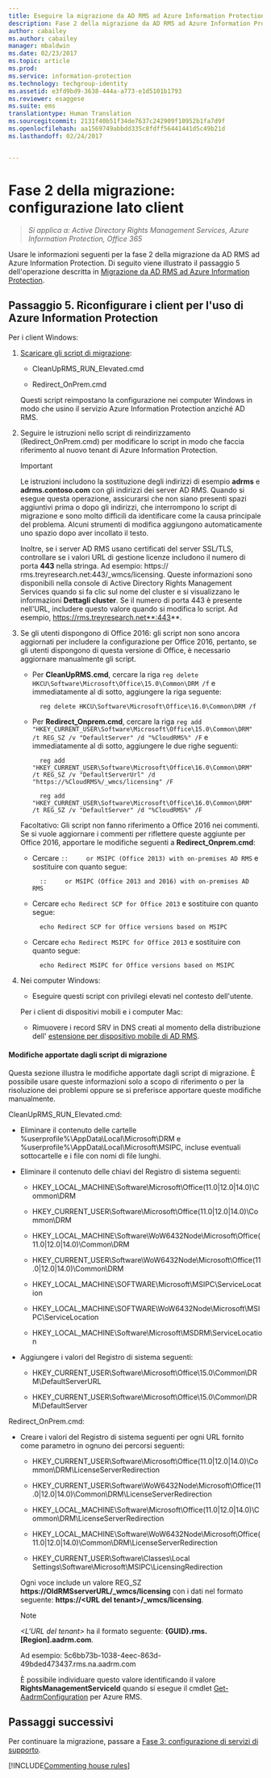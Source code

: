 ```yaml
---
title: Eseguire la migrazione da AD RMS ad Azure Information Protection - Fase 2
description: Fase 2 della migrazione da AD RMS ad Azure Information Protection. Viene descritto il passaggio 5 della migrazione da AD RMS ad Azure Information Protection.
author: cabailey
ms.author: cabailey
manager: mbaldwin
ms.date: 02/23/2017
ms.topic: article
ms.prod: 
ms.service: information-protection
ms.technology: techgroup-identity
ms.assetid: e3fd9bd9-3638-444a-a773-e1d5101b1793
ms.reviewer: esaggese
ms.suite: ems
translationtype: Human Translation
ms.sourcegitcommit: 2131f40b51f34de7637c242909f10952b1fa7d9f
ms.openlocfilehash: aa1569749abbdd335c8fdff56441441d5c49b21d
ms.lasthandoff: 02/24/2017


---
```

# <a name="migration-phase-2---client-side-configuration"></a>Fase 2 della migrazione: configurazione lato client

>*Si applica a: Active Directory Rights Management Services, Azure Information Protection, Office 365*

Usare le informazioni seguenti per la fase 2 della migrazione da AD RMS ad Azure Information Protection. Di seguito viene illustrato il passaggio 5 dell'operazione descritta in [Migrazione da AD RMS ad Azure Information Protection](migrate-from-ad-rms-to-azure-rms.md).


## <a name="step-5-reconfigure-clients-to-use-azure-information-protection"></a>Passaggio 5. Riconfigurare i client per l'uso di Azure Information Protection
Per i client Windows:

1.  [Scaricare gli script di migrazione](https://go.microsoft.com/fwlink/?LinkId=524619):

    -   CleanUpRMS_RUN_Elevated.cmd

    -   Redirect_OnPrem.cmd

    Questi script reimpostano la configurazione nei computer Windows in modo che usino il servizio Azure Information Protection anziché AD RMS.

2.  Seguire le istruzioni nello script di reindirizzamento (Redirect_OnPrem.cmd) per modificare lo script in modo che faccia riferimento al nuovo tenant di Azure Information Protection.

    > [!IMPORTANT]
    > Le istruzioni includono la sostituzione degli indirizzi di esempio **adrms** e **adrms.contoso.com** con gli indirizzi dei server AD RMS. Quando si esegue questa operazione, assicurarsi che non siano presenti spazi aggiuntivi prima o dopo gli indirizzi, che interrompono lo script di migrazione e sono molto difficili da identificare come la causa principale del problema. Alcuni strumenti di modifica aggiungono automaticamente uno spazio dopo aver incollato il testo.
    >
    > Inoltre, se i server AD RMS usano certificati del server SSL/TLS, controllare se i valori URL di gestione licenze includono il numero di porta **443** nella stringa. Ad esempio: https:// rms.treyresearch.net:443/_wmcs/licensing. Queste informazioni sono disponibili nella console di Active Directory Rights Management Services quando si fa clic sul nome del cluster e si visualizzano le informazioni **Dettagli cluster**. Se il numero di porta 443 è presente nell'URL, includere questo valore quando si modifica lo script. Ad esempio, https://rms.treyresearch.net**:443**.

3. Se gli utenti dispongono di Office 2016: gli script non sono ancora aggiornati per includere la configurazione per Office 2016, pertanto, se gli utenti dispongono di questa versione di Office, è necessario aggiornare manualmente gli script.

    - Per **CleanUpRMS.cmd**, cercare la riga `reg delete HKCU\Software\Microsoft\Office\15.0\Common\DRM /f` e immediatamente al di sotto, aggiungere la riga seguente:

            reg delete HKCU\Software\Microsoft\Office\16.0\Common\DRM /f

    - Per **Redirect_Onprem.cmd**, cercare la riga `reg add "HKEY_CURRENT_USER\Software\Microsoft\Office\15.0\Common\DRM" /t REG_SZ /v "DefaultServer" /d "%CloudRMS%" /F` e immediatamente al di sotto, aggiungere le due righe seguenti:

            reg add "HKEY_CURRENT_USER\Software\Microsoft\Office\16.0\Common\DRM" /t REG_SZ /v "DefaultServerUrl" /d "https://%CloudRMS%/_wmcs/licensing" /F 

            reg add "HKEY_CURRENT_USER\Software\Microsoft\Office\16.0\Common\DRM" /t REG_SZ /v "DefaultServer" /d "%CloudRMS%" /F

    Facoltativo: Gli script non fanno riferimento a Office 2016 nei commenti. Se si vuole aggiornare i commenti per riflettere queste aggiunte per Office 2016, apportare le modifiche seguenti a **Redirect_Onprem.cmd**:

    - Cercare `::     or MSIPC (Office 2013) with on-premises AD RMS` e sostituire con quanto segue:
    
            ::     or MSIPC (Office 2013 and 2016) with on-premises AD RMS

    - Cercare `echo Redirect SCP for Office 2013` e sostituire con quanto segue:
    
            echo Redirect SCP for Office versions based on MSIPC

    - Cercare `echo Redirect MSIPC for Office 2013` e sostituire con quanto segue:
    
            echo Redirect MSIPC for Office versions based on MSIPC

4.  Nei computer Windows:

    - Eseguire questi script con privilegi elevati nel contesto dell'utente.

    Per i client di dispositivi mobili e i computer Mac:

    -  Rimuovere i record SRV in DNS creati al momento della distribuzione dell' [estensione per dispositivo mobile di AD RMS](http://technet.microsoft.com/library/dn673574.aspx).

#### <a name="changes-made-by-the-migration-scripts"></a>Modifiche apportate dagli script di migrazione
Questa sezione illustra le modifiche apportate dagli script di migrazione. È possibile usare queste informazioni solo a scopo di riferimento o per la risoluzione dei problemi oppure se si preferisce apportare queste modifiche manualmente.

CleanUpRMS_RUN_Elevated.cmd:

-   Eliminare il contenuto delle cartelle %userprofile%\AppData\Local\Microsoft\DRM e %userprofile%\AppData\Local\Microsoft\MSIPC, incluse eventuali sottocartelle e i file con nomi di file lunghi.

-   Eliminare il contenuto delle chiavi del Registro di sistema seguenti:

    -   HKEY_LOCAL_MACHINE\Software\Microsoft\Office\(11.0|12.0|14.0)\Common\DRM

    -   HKEY_CURRENT_USER\Software\Microsoft\Office\(11.0|12.0|14.0)\Common\DRM

    -   HKEY_LOCAL_MACHINE\Software\WoW6432Node\Microsoft\Office\(11.0|12.0|14.0)\Common\DRM

    -   HKEY_CURRENT_USER\Software\WoW6432Node\Microsoft\Office\(11.0|12.0|14.0)\Common\DRM

    -   HKEY_LOCAL_MACHINE\SOFTWARE\Microsoft\MSIPC\ServiceLocation

    -   HKEY_LOCAL_MACHINE\SOFTWARE\WoW6432Node\Microsoft\MSIPC\ServiceLocation

    -   HKEY_LOCAL_MACHINE\Software\Microsoft\MSDRM\ServiceLocation

-   Aggiungere i valori del Registro di sistema seguenti:

    -   HKEY_CURRENT_USER\Software\Microsoft\Office\15.0\Common\DRM\DefaultServerURL

    -   HKEY_CURRENT_USER\Software\Microsoft\Office\15.0\Common\DRM\DefaultServer

Redirect_OnPrem.cmd:

-   Creare i valori del Registro di sistema seguenti per ogni URL fornito come parametro in ognuno dei percorsi seguenti:

    -   HKEY_CURRENT_USER\Software\Microsoft\Office\(11.0|12.0|14.0)\Common\DRM\LicenseServerRedirection

    -   HKEY_CURRENT_USER\Software\WoW6432Node\Microsoft\Office\(11.0|12.0|14.0)\Common\DRM\LicenseServerRedirection

    -   HKEY_LOCAL_MACHINE\Software\Microsoft\Office\(11.0|12.0|14.0)\Common\DRM\LicenseServerRedirection

    -   HKEY_LOCAL_MACHINE\Software\WoW6432Node\Microsoft\Office\(11.0|12.0|14.0)\Common\DRM\LicenseServerRedirection

    -   HKEY_CURRENT_USER\Software\Classes\Local Settings\Software\Microsoft\MSIPC\LicensingRedirection

    Ogni voce include un valore REG_SZ **https://OldRMSserverURL/_wmcs/licensing** con i dati nel formato seguente: **https://&lt;URL del tenant&gt;/_wmcs/licensing**.

    > [!NOTE]
    > *&lt;L'URL del tenant&gt;* ha il formato seguente: **{GUID}.rms.[Region].aadrm.com**.
    > 
    > Ad esempio: 5c6bb73b-1038-4eec-863d-49bded473437.rms.na.aadrm.com
    > 
    > È possibile individuare questo valore identificando il valore **RightsManagementServiceId** quando si esegue il cmdlet [Get-AadrmConfiguration](http://msdn.microsoft.com/library/windowsazure/dn629410.aspx) per Azure RMS.


## <a name="next-steps"></a>Passaggi successivi
Per continuare la migrazione, passare a [Fase 3: configurazione di servizi di supporto](migrate-from-ad-rms-phase3.md).

[!INCLUDE[Commenting house rules](../includes/houserules.md)]

